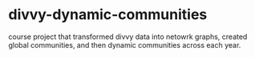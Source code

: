 # divvy-dynamic-communities
course project that transformed divvy data into netowrk graphs, created global communities, and then dynamic communities across each year. 
